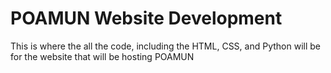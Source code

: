 # POAMUN Website Development
 This is where the all the code, including the HTML, CSS, and Python will be for the website that will be hosting POAMUN
